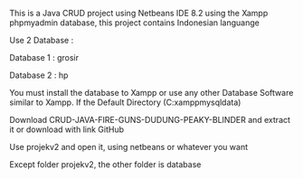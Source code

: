 This is a Java CRUD project using Netbeans IDE 8.2 using the Xampp phpmyadmin database, this project contains Indonesian languange

Use 2 Database :

Database 1 : grosir

Database 2 : hp

You must install the database to Xampp or use any other Database Software similar to Xampp. If the Default Directory (C:xamppmysqldata)

Download CRUD-JAVA-FIRE-GUNS-DUDUNG-PEAKY-BLINDER and extract it or download with link GitHub

Use projekv2 and open it, using netbeans or whatever you want

Except folder projekv2, the other folder is database
